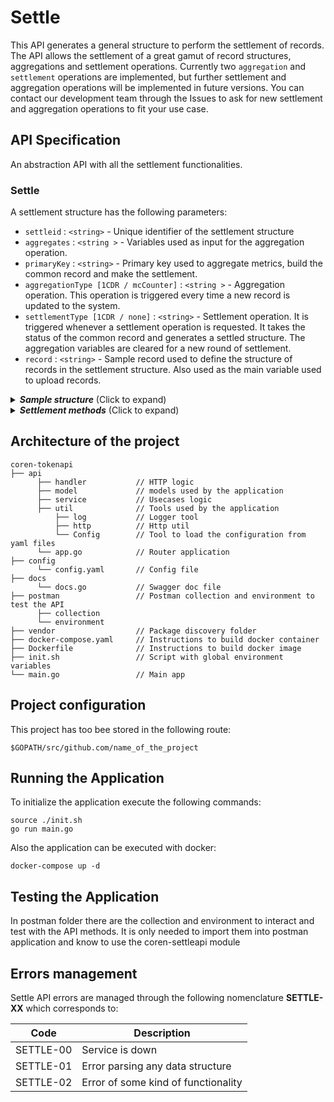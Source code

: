 
# Settle

This API generates a general structure to perform the settlement of records. The API allows
the settlement of a great gamut of record structures, aggregations and settlement operations.
Currently two `aggregation` and `settlement` operations are implemented, but further
settlement and aggregation operations will be implemented in future versions. You can contact
our development team through the Issues to ask for new settlement and aggregation operations
to fit your use case.

## API Specification

An abstraction API with all the settlement functionalities.

### Settle

A settlement structure has the following parameters: 

- `settleid` :  `<string>`    - Unique identifier of the settlement structure
- `aggregates` : `<string >`  - Variables used as input for the aggregation operation.
- `primaryKey`    : `<string>` - Primary key used to aggregate metrics, build the common record and make the settlement.
- `aggregationType [1CDR / mcCounter]` : `<string >` - Aggregation operation. This operation is triggered every time a new record is updated to the system.
- `settlementType [1CDR / none]` : `<string>` - Settlement operation. It is triggered whenever a settlement operation is requested. It takes
the status of the common record and generates a settled structure. The aggregation variables are cleared for a new round of settlement.
- `record` : `<string>` - Sample record used to define the structure of records in the settlement structure. Also used as the
main variable used to upload records.

<details>
  <summary><em><strong>Sample structure</strong></em> (Click to expand)</summary>

```js
{
  "settleid": "settle",
  "aggregates": "['msg']",
  "aggregationType": "mcCounter",
  "primaryKey": "app",
  "settlementType": "string",
  "record": {}
}

```
</details>



<details>
  <summary><em><strong>Settlement methods</strong></em> (Click to expand)</summary>

---
#### POST   -   `/settlement/create/`

Creates a new settlement structure. 

*Input*

- `settleid` :  `<string>`    - Unique identifier of the settlement structure
- `aggregates` : `<string >`  - Variables used as input for the aggregation operation.
- `primaryKey`    : `<string>` - Primary key used to aggregate metrics, build the common record and make the settlement.
- `aggregationType [1CDR / mcCounter]` : `<string >` - Aggregation operation. This operation is triggered every time a new record is updated to the system.
- `settlementType [1CDR / none]` : `<string>` - Settlement operation. It is triggered whenever a settlement operation is requested. It takes
the status of the common record and generates a settled structure. The aggregation variables are cleared for a new round of settlement.
- `record` : `<string>` - Sample record used to define the structure of records in the settlement structure. Also used as the
main variable used to upload records.

<details>
  <summary><em><strong>Sample structure</strong></em> (Click to expand)</summary>

```js

{
  "record": {
   "app":  "4240e1f7-d287-46a9-8b92-f112510bd9f7",
   "op":  "CREATE",
   "corr":  "AUS-b8727fc3-dfc1-4c37-b6d6-d6897ed10ddd"
  },
  "aggregates": ["op"],
  "aggregationType": "mcCounter",
  "settlementType": "none",
  "settleid": "testing",
  "primaryKey": "app"
 }
 ```
</details>
  
*Output*
- `settlementObject`    :  `<json>` 

<details>
  <summary><em><strong>Sample structure</strong></em> (Click to expand)</summary>

```js
{
  "output": {
    "aggregationMetrics": [
      "op"
    ],
    "aggregationType": "mcCounter",
    "lastSettlement": 1565172714,
    "lastUpdate": {
      "operation": "Create",
      "timestamp": 1565172714,
      "user": "test:org1MSP"
    },
    "primaryKey": "app",
    "settleid": "testing",
    "settlementType": "none"
  }
}


```
</details>


---

#### GET   -   `/settlement/{settleId}`

Gets the current status of a settlement structure. It shows the current
status of aggregates. 

*Input*
- `settleId` :  `<string>` 
  
*Output*
- `newSettlementObject`    :  `<json>` 

<details>
  <summary><em><strong>Sample structure</strong></em> (Click to expand)</summary>

```js
{
    "output": {
        "aggregates": {
            "2344240e1f7-d287-46a9-8b92-f1232342431": {
                "op": "2"
            },
            "4240e1f7-d287-46a9-8b92-f112510bd9f7": {
                "op": "1"
            }
        },
        "aggregationMetrics": [
            "op"
        ],
        "aggregationType": "mcCounter",
        "lastSettlement": 1565172714,
        "lastUpdate": {
            "operation": "Update",
            "timestamp": 1565172892,
            "user": "test:org1MSP"
        },
        "primaryKey": "app",
        "settleid": "testing",
        "settlementType": "none"
    }
}

```
</details>


---
#### GET   -   `/settlement/{settleId}/history`

Gets the history of changes over a settlement structure according to updated records.

*Input*
- `settleId` :  `<string>` 


  
*Output*
- `newSettlementObject`    :  `<json>` 


<details>
  <summary><em><strong>Sample structure</strong></em> (Click to expand)</summary>

```js
{
    "output": [
        {
            "aggregates": {
                "2344240e1f7-d287-46a9-8b92-f1232342431": {
                    "op": "2"
                },
                "4240e1f7-d287-46a9-8b92-f112510bd9f7": {
                    "op": "1"
                }
            },
            "aggregationMetrics": [
                "op"
            ],
            "aggregationType": "mcCounter",
            "lastSettlement": 1565172714,
            "lastUpdate": {
                "operation": "Update",
                "timestamp": 1565172892,
                "user": "test:org1MSP"
            },
            "primaryKey": "app",
            "settleid": "testing",
            "settlementType": "none"
        },
        {
            "aggregationMetrics": [
                "op"
            ],
            "aggregationType": "mcCounter",
            "lastSettlement": 1565172714,
            "lastUpdate": {
                "operation": "Create",
                "timestamp": 1565172714,
                "user": "test:org1MSP"
            },
            "primaryKey": "app",
            "settleid": "testing",
            "settlementType": "none"
        }
    ]
}

```
</details>


---
#### GET   -   `/settlement/{settleId}/settled`

Gets all settlements performed over a specific settleId.

*Input*
- `settleId` :  `<string>` 


*Output*
- `newSettlementObject`    :  `<json>` 


<details>
  <summary><em><strong>Sample structure</strong></em> (Click to expand)</summary>

```js
{
    "output": {
        "aggregates": {
            "2344240e1f7-d287-46a9-8b92-f1232342431": {
                "op": "2"
            },
            "4240e1f7-d287-46a9-8b92-f112510bd9f7": {
                "op": "1"
            }
        },
        "timestamp": 1565186196
    }
}

```
</details>



---
#### POST   -   `/settlement/{settleId}/update`

It uploads a new record to a settlement structure updating
the status of aggregates according to the `aggregationType` defined
for the settling structure. 

*Input*
- `settlementObject` :  `<json>`

<details>
  <summary><em><strong>Sample structure</strong></em> (Click to expand)</summary>

```js
{
  "record": [
    {
        "app":  "4240e1f7-d287-46a9-8b92-f112510bd9f7",
        "op":  "CREATE",
        "corr":  "AUS-b8727fc3-dfc1-4c37-b6d6-d6897ed10ddd"
        },
    {
        "app":  "2344240e1f7-d287-46a9-8b92-f1232342431",
        "op":  "CREATE",
        "corr":  "AUS-b8727fc3-dfc1-4c37-b6d6-d6897ed10ddd"
        },
    {
        "app":  "2344240e1f7-d287-46a9-8b92-f1232342431",
        "op":  "DELETE",
        "corr":  "AUS-b8727fc3-dfc1-4c37-b6d6-d6897ed10ddd"
        }
  ]
}


```
</details>
  
*Output*
- `newSettlementObject`    :  `<json>` 


<details>
  <summary><em><strong>Sample structure</strong></em> (Click to expand)</summary>

```js
{
  "output": {
    "aggregates": {
      "2344240e1f7-d287-46a9-8b92-f1232342431": {
        "op": "2"
      },
      "4240e1f7-d287-46a9-8b92-f112510bd9f7": {
        "op": "1"
      }
    },
    "aggregationMetrics": [
      "op"
    ],
    "aggregationType": "mcCounter",
    "lastSettlement": 1565172714,
    "lastUpdate": {
      "operation": "Update",
      "timestamp": 1565172892,
      "user": "test:org1MSP"
    },
    "primaryKey": "app",
    "settleid": "testing",
    "settlementType": "none"
  }
}

```
</details>


---
#### POST  -   `/settlement/{settleId}/settle`

Settles a given settlement structure. It aggregates according to the
current status of aggregates and the `aggregationType` defined for the settlement
structure.

*Input*
- `settleId` :  `<string>` 
  
*Output*
- `newSettlementObject`    :  `<json>` 

<details>
  <summary><em><strong>Sample structure</strong></em> (Click to expand)</summary>

```js
{
    "output": {
        "2344240e1f7-d287-46a9-8b92-f1232342431": {
            "op": "2"
        },
        "4240e1f7-d287-46a9-8b92-f112510bd9f7": {
            "op": "1"
        }
    }
}

```
</details>



---
#### POST  -   `/settlement/{settleId}/clear`

Clears a settlement structure. It removes the current status of the aggregates.
This may be used when unconsistent updates have been performed or errors have
been detected in the updating of records.

*Input*
- `settleId` :  `<string>` 
  
*Output*
- `newSettlementObject`    :  `<json>` 

<details>
  <summary><em><strong>Sample structure</strong></em> (Click to expand)</summary>

```js
{
    "output": {
        "aggregationMetrics": [
            "op"
        ],
        "aggregationType": "mcCounter",
        "lastSettlement": 1565186196,
        "lastUpdate": {
            "operation": "Clear",
            "timestamp": 1565186640,
            "user": "test:org1MSP"
        },
        "primaryKey": "app",
        "settleid": "testing",
        "settlementType": "none"
    }
}
```
</details>
</details>

## Architecture of the project
```
coren-tokenapi
├── api
      ├── handler           // HTTP logic
      ├── model             // models used by the application
      ├── service           // Usecases logic
      ├── util              // Tools used by the application
          ├── log           // Logger tool
          ├── http          // Http util
          └── Config        // Tool to load the configuration from yaml files
      └── app.go            // Router application
├── config
      └── config.yaml       // Config file
├── docs
      └── docs.go           // Swagger doc file
├── postman                 // Postman collection and environment to test the API
      ├── collection    
      └── environment
├── vendor                  // Package discovery folder
├── docker-compose.yaml     // Instructions to build docker container
├── Dockerfile              // Instructions to build docker image
├── init.sh                 // Script with global environment variables
└── main.go                 // Main app
 ```   

## Project configuration
This project has too bee stored in the following route:
```
$GOPATH/src/github.com/name_of_the_project
```

## Running the Application
To initialize the application execute the following commands:
```
source ./init.sh
go run main.go
```

Also the application can be executed with docker:
```
docker-compose up -d
```

## Testing the Application
In postman folder there are the collection and environment to interact and test with the API methods. It is only needed to import them into postman application and know to use the coren-settleapi module

## Errors management
  
  Settle API errors are managed through the following nomenclature **SETTLE-XX** which corresponds to:<br>


  | Code 	| Description 	|
|:-----:	|-----------------------------------------------------------------------	|
| SETTLE-00 	| Service is down 	|
| SETTLE-01 	| Error parsing any data structure 	|
| SETTLE-02 	| Error of some kind of functionality 	|



